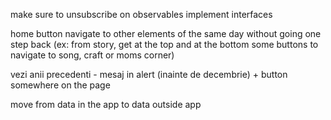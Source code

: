 make sure to unsubscribe on observables 
implement interfaces

home button
navigate to other elements of the same day without going one step back (ex: from story, get at the top and at the bottom some buttons to navigate to song, craft or moms corner)

vezi anii precedenti - mesaj in alert (inainte de decembrie) + button somewhere on the page

move from data in the app to data outside app